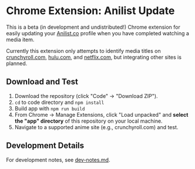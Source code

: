 # Chrome Extension: Anilist Update

This is a beta (in development and undistributed!) Chrome extension for easily updating your [Anilist.co](https://anilist.co/) profile when you have completed watching a media item.

Currently this extension only attempts to identify media titles on [crunchyroll.com](https://www.crunchyroll.com/), [hulu.com](https://www.hulu.com), and [netflix.com](https://www.netflix.com), but integrating other sites is planned.

## Download and Test

1. Download the repository (click "Code" -> "Download ZIP").
2. `cd` to code directory and `npm install`
3. Build app with `npm run build`
3. From Chrome -> Manage Extensions, click "Load unpacked" and **select the "app" directory** of this repository on your local machine.
4. Navigate to a supported anime site (e.g., crunchyroll.com) and test.

## Development Details

For development notes, see [dev-notes.md](dev-notes.md).
